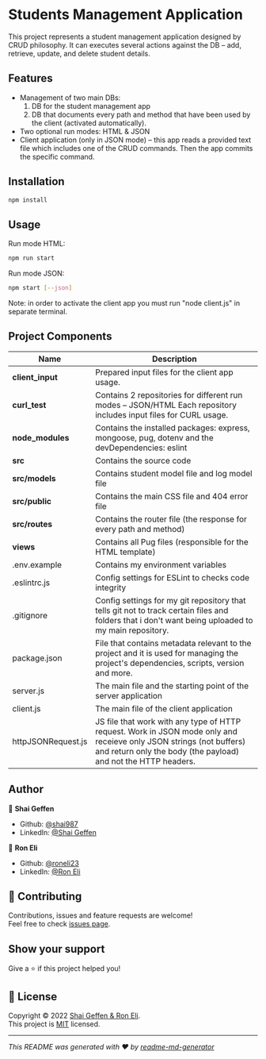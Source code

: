 # Students Management Application

This project represents a student management application designed by CRUD philosophy. It can executes several actions against the DB – add, retrieve, update, and delete student details.

## Features 
- Management of two main DBs: 
  1. DB for the student management app
  2. DB that documents every path and method that have been used by the client (activated automatically).
- Two optional run modes: HTML & JSON 
- Client application (only in JSON mode) – this app reads a provided text file which includes one of the CRUD commands. Then the app commits the specific command.

## Installation

```bash
npm install
```

## Usage

Run mode HTML:
```bash
npm run start
```
Run mode JSON:
```bash
npm start [--json]
```
Note: in order to activate the client app you must run "node client.js" in separate terminal.


## Project Components

| Name | Description |
| ------------------------ | --------------------------------------------------------------------------------------------- | 
| **client_input**         |  Prepared input files for the client app usage.                                               |
| **curl_test**            |  Contains 2 repositories for different run modes – JSON/HTML Each repository includes input files for CURL   usage.                                                                       | 
| **node_modules**         | Contains the installed packages: express, mongoose, pug, dotenv and the devDependencies: eslint                                                                                                       |
| **src**                  | Contains the source code                                                                      |
| **src/models**           | Contains student model file and log model file                                                |
| **src/public**           | Contains the main CSS file and 404 error file                                                 |
| **src/routes**           | Contains the router file (the response for every path and method)                             |
| **views**                | Contains all Pug files (responsible for the HTML template)                                    |
| .env.example             | Contains my environment variables                                                             |
| .eslintrc.js             | Config settings for ESLint to checks code integrity                                           |
| .gitignore               | Config settings for my git repository that tells git not to track certain files and folders that i don't want being uploaded to my main repository.    |                                                                                             
| package.json             | File that contains metadata relevant to the project and it is used for managing the project's dependencies, scripts, version and more.  |                                                                                               |
| server.js               | The main file and the starting point of the server application                                |
| client.js               | The main file of the client application                                                       |
| httpJSONRequest.js      | JS file that work with any type of HTTP request. Work in JSON mode only and receieve only JSON strings (not buffers) and return only the body (the payload) and not the HTTP headers.                                                           |        

## Author

👤 **Shai Geffen**

* Github: [@shai987](https://github.com/shai987)
* LinkedIn: [@Shai Geffen](https://linkedin.com/in/shai-geffen-24373721a)

👤 **Ron Eli**

* Github: [@roneli23](https://github.com/roneli23)
* LinkedIn: [@Ron Eli](https://linkedin.com/in/ron-eli-ba47a9226)


## 🤝 Contributing

Contributions, issues and feature requests are welcome!<br />Feel free to check [issues page](https://github.com/shai987/Students-Management-Application/issues).

## Show your support

Give a ⭐️ if this project helped you!

## 📝 License

Copyright © 2022 [Shai Geffen & Ron Eli](https://github.com/shai987).<br />
This project is [MIT](https://github.com/shai987/Students-Management-Application/blob/master/LICENSE) licensed.

***
_This README was generated with ❤️ by [readme-md-generator](https://github.com/kefranabg/readme-md-generator)_